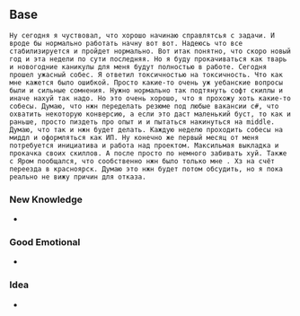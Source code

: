 ## Base
	Ну сегодня я чуствовал, что хорошо начинаю справлятсья с задачи. И вроде бы нормально работать начну вот вот. Надеюсь что все стабилизируется и пройдет нормально. Вот итак понятно, что скоро новый год и эта недели по сути последняя. Но я буду прокачиваться как тварь и новогодние каникулы для меня будут полностью в работе. Сегодня прошел ужасный собес. Я ответил токсичностью на токсичность. Что как мне кажется было ошибкой. Просто какие-то очень уж уебанские вопросы были и сильные сомнения. Нужно нормально так подтянуть софт скиллы и иначе нахуй так надо. Но это очень хорошо, что я прохожу хоть какие-то собесы. Думаю, что нжн переделать резюме под любые вакансии c#, что охватить некоторую конверсию, а если это даст маленький буст, то как и раньше, просто пиздеть про опыт и и пытаться накинуться на middle. Думаю, что так и нжн будет делать. Каждую неделю проходить собесы на миддл и оформляться как ИП. Ну конечно же первый месяц от меня потребуется инициатива и работа над проектом. Максильмая выкладка и прокачка своих скиллов. А после просто по немного забивать хуй. Также с Яром пообщался, что сообственно нжн было только мне . Хз на счёт переезда в красноярск. Думаю это нжн будет потом обсудить, но я пока реально не вижу причин для отказа. 

### New Knowledge
- 

### Good Emotional
- 

### Idea
- 
